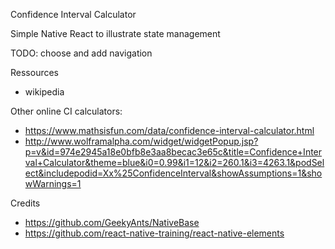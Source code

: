 Confidence Interval Calculator

Simple Native React to illustrate state management

TODO:
choose and add navigation

Ressources
- wikipedia

Other online CI calculators:
 - https://www.mathsisfun.com/data/confidence-interval-calculator.html
 - http://www.wolframalpha.com/widget/widgetPopup.jsp?p=v&id=974e2945a18e0bfb8e3aa8becac3e65c&title=Confidence+Interval+Calculator&theme=blue&i0=0.99&i1=12&i2=260.1&i3=4263.1&podSelect&includepodid=Xx%25ConfidenceInterval&showAssumptions=1&showWarnings=1

Credits
 - https://github.com/GeekyAnts/NativeBase
 - https://github.com/react-native-training/react-native-elements
